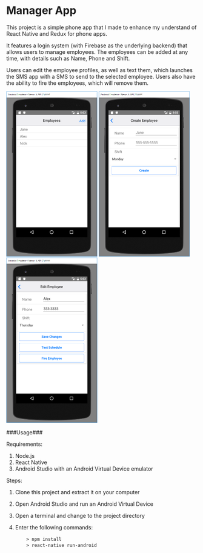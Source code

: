# Manager App

This project is a simple phone app that I made to enhance my understand of React Native and Redux for phone apps.

It features a login system (with Firebase as the underlying backend) that allows users to manage employees.
The employees can be added at any time, with details such as Name, Phone and Shift.

Users can edit the employee profiles, as well as text them, which launches the SMS app with a SMS to send to the selected employee.
Users also have the ability to fire the employees, which will remove them.

<img src="/screenshots/screenshot1.png" width="240">
<img src="/screenshots/screenshot2.png" width="240">
<img src="/screenshots/screenshot3.png" width="240">

###Usage###

Requirements:

1. Node.js
2. React Native
3. Android Studio with an Android Virtual Device emulator

Steps:

1. Clone this project and extract it on your computer
2. Open Android Studio and run an Android Virtual Device
3. Open a terminal and change to the project directory
4. Enter the following commands:

	```
		> npm install
		> react-native run-android
	```
